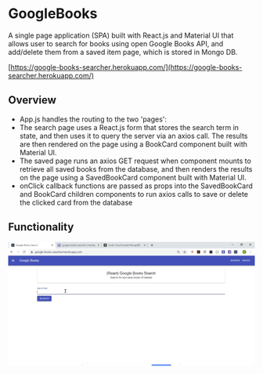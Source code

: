 # GoogleBooks
A single page application (SPA) built with React.js and Material UI that allows user to search for books using open Google Books API, and add/delete them from a saved item page, which is stored in Mongo DB.

[https://google-books-searcher.herokuapp.com/](https://google-books-searcher.herokuapp.com/)

## Overview
* App.js handles the routing to the two 'pages':
 * The search page uses a React.js form that stores the search term in state, and then uses it to query the server via an axios call. The results are then rendered on the page using a BookCard component built with Material UI.
 * The saved page runs an axios GET request when component mounts to retrieve all saved books from the database, and then renders the results on the page using a SavedBookCard component built with Material UI.
 * onClick callback functions are passed as props into the SavedBookCard and BookCard children components to run axios calls to save or delete the clicked card from the database

## Functionality
![Screenshot of Game](./app-screenshot.gif)